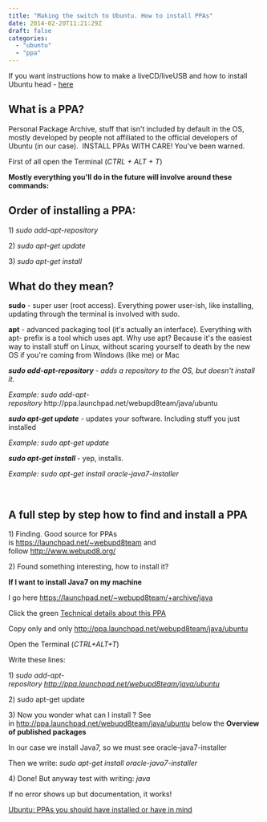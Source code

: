 ```yaml
---
title: "Making the switch to Ubuntu. How to install PPAs"
date: 2014-02-20T11:21:29Z
draft: false
categories:
  - "ubuntu"
  - "ppa"
---
```


<p>If you want instructions how to make a liveCD/liveUSB and how to install
Ubuntu head -
<a href="http://www.ubuntu.com/download/desktop/install-desktop-latest">here</a></p>
<h2>What is a PPA?</h2>
<p>Personal Package Archive, stuff that isn't included by default in the
OS, mostly developed by people not affiliated to the official developers
of Ubuntu (in our case).  INSTALL PPAs WITH CARE! You've been warned.</p>
<p>First of all open the Terminal (<em>CTRL + ALT + T</em>)</p>
<p><strong>Mostly everything you'll do in the future will involve around these
commands: </strong></p>
<h2>Order of installing a PPA:</h2>
<p>1) <em>sudo add-apt-repository</em></p>
<p>2) <em>sudo apt-get update</em></p>
<p>3) <em>sudo apt-get install</em></p>
<h2>What do they mean?</h2>
<p><strong>sudo</strong> - super user (root access). Everything power user-ish, like
installing, updating through the terminal is involved with sudo.</p>
<p><strong>apt</strong> - advanced packaging tool (it's actually an interface).
Everything with apt- prefix is a tool which uses apt. Why use apt?
Because it's the easiest way to install stuff on Linux, without scaring
yourself to death by the new OS if you're coming from Windows (like me)
or Mac</p>
<p><strong><em>sudo add-apt-repository </em></strong><em>- adds a repository to the OS, but
doesn't install it.</em></p>
<p><em>Example: sudo
add-apt-repository </em>http://ppa.launchpad.net/webupd8team/java/ubuntu</p>
<p><strong><em>sudo apt-get update</em></strong> - updates your software. Including stuff you
just installed<strong>
</strong></p>
<p><em>Example: sudo apt-get update</em></p>
<p><strong><em>sudo apt-get install</em></strong><strong> </strong>- yep, installs.<strong>
</strong></p>
<p><em>Example: sudo apt-get install</em> <em>oracle-java7-installer</em></p>
<p><strong> </strong></p>
<h2>A full step by step how to find and install a PPA</h2>
<p>​1) Finding. Good source for PPAs
is <a href="https://launchpad.net/~webupd8team">https://launchpad.net/~webupd8team</a> and
follow <a href="http://www.webupd8.org/">http://www.webupd8.org/</a></p>
<p>​2) Found something interesting, how to install it?</p>
<p><strong>If I want to install Java7 on my machine</strong></p>
<p>I go here <a href="https://launchpad.net/~webupd8team/+archive/java">https://launchpad.net/~webupd8team/+archive/java</a></p>
<p>Click the green <a href="https://launchpad.net/~webupd8team/+archive/java/+index#">Technical details about this
PPA</a></p>
<p>Copy only and only <a href="http://ppa.launchpad.net/webupd8team/java/ubuntu">http://ppa.launchpad.net/webupd8team/java/ubuntu</a></p>
<p>Open the Terminal (<em>CTRL+ALT+T</em>)</p>
<p>Write these lines:</p>
<p>1) <em>sudo
add-apt-repository <a href="http://ppa.launchpad.net/webupd8team/java/ubuntu">http://ppa.launchpad.net/webupd8team/java/ubuntu</a></em></p>
<p>​2) sudo apt-get update</p>
<p>​3) Now you wonder what can I install ? See
in <a href="http://ppa.launchpad.net/webupd8team/java/ubuntu">http://ppa.launchpad.net/webupd8team/java/ubuntu</a> below
the <strong>Overview of published packages</strong></p>
<p>In our case we install Java7, so we must see oracle-java7-installer</p>
<p>Then we write: <em>sudo apt-get install oracle-java7-installer</em></p>
<p>​4) Done! But anyway test with writing: <em>java</em></p>
<p>If no error shows up but documentation, it works!</p>
<p><a href="http://syndbg.wordpress.com/2014/02/20/ubuntu-ppas-you-should-have-installed-or-have-in-mind/">Ubuntu: PPAs you should have installed or have in mind</a></p>